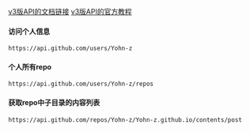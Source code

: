 [v3版API的文档链接](https://developer.github.com/v3/)
[v3版API的官方教程](https://developer.github.com/v3/guides/getting-started/)



#### 访问个人信息

```
https://api.github.com/users/Yohn-z
```



#### 个人所有repo

```
https://api.github.com/users/Yohn-z/repos
```



#### 获取repo中子目录的内容列表

```
https://api.github.com/repos/Yohn-z/Yohn-z.github.io/contents/post
```

